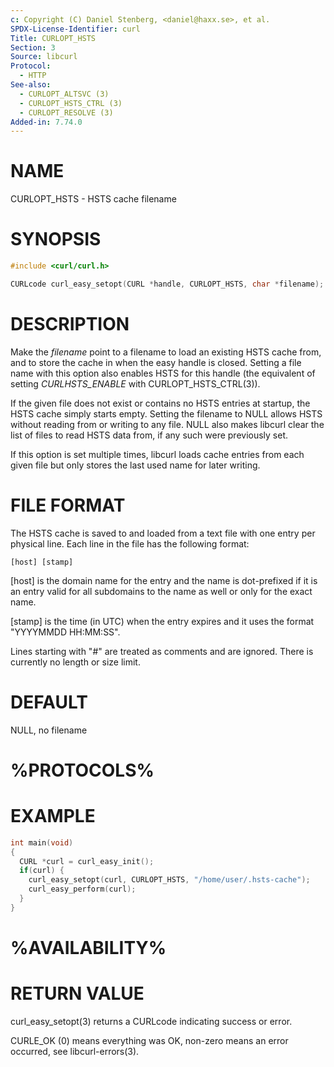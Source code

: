 ```yaml
---
c: Copyright (C) Daniel Stenberg, <daniel@haxx.se>, et al.
SPDX-License-Identifier: curl
Title: CURLOPT_HSTS
Section: 3
Source: libcurl
Protocol:
  - HTTP
See-also:
  - CURLOPT_ALTSVC (3)
  - CURLOPT_HSTS_CTRL (3)
  - CURLOPT_RESOLVE (3)
Added-in: 7.74.0
---
```


# NAME

CURLOPT_HSTS - HSTS cache filename

# SYNOPSIS

~~~c
#include <curl/curl.h>

CURLcode curl_easy_setopt(CURL *handle, CURLOPT_HSTS, char *filename);
~~~

# DESCRIPTION

Make the *filename* point to a filename to load an existing HSTS cache
from, and to store the cache in when the easy handle is closed. Setting a file
name with this option also enables HSTS for this handle (the equivalent of
setting *CURLHSTS_ENABLE* with CURLOPT_HSTS_CTRL(3)).

If the given file does not exist or contains no HSTS entries at startup, the
HSTS cache simply starts empty. Setting the filename to NULL allows HSTS
without reading from or writing to any file. NULL also makes libcurl clear the
list of files to read HSTS data from, if any such were previously set.

If this option is set multiple times, libcurl loads cache entries from each
given file but only stores the last used name for later writing.

# FILE FORMAT

The HSTS cache is saved to and loaded from a text file with one entry per
physical line. Each line in the file has the following format:

    [host] [stamp]

[host] is the domain name for the entry and the name is dot-prefixed if it is
an entry valid for all subdomains to the name as well or only for the exact
name.

[stamp] is the time (in UTC) when the entry expires and it uses the format
"YYYYMMDD HH:MM:SS".

Lines starting with "#" are treated as comments and are ignored. There is
currently no length or size limit.

# DEFAULT

NULL, no filename

# %PROTOCOLS%

# EXAMPLE

~~~c
int main(void)
{
  CURL *curl = curl_easy_init();
  if(curl) {
    curl_easy_setopt(curl, CURLOPT_HSTS, "/home/user/.hsts-cache");
    curl_easy_perform(curl);
  }
}
~~~

# %AVAILABILITY%

# RETURN VALUE

curl_easy_setopt(3) returns a CURLcode indicating success or error.

CURLE_OK (0) means everything was OK, non-zero means an error occurred, see
libcurl-errors(3).
